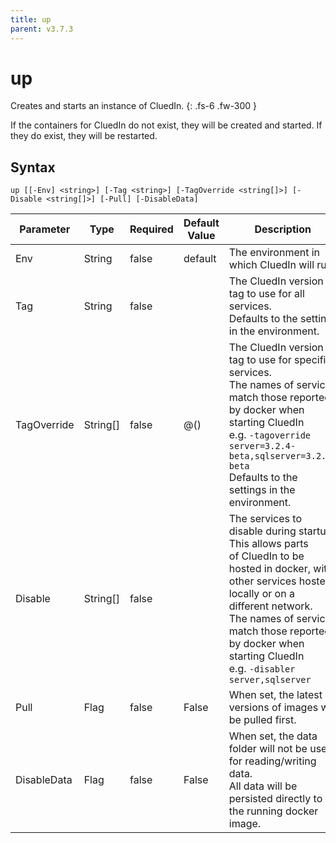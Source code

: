 ```yaml
---
title: up
parent: v3.7.3
---
```


# up

Creates and starts an instance of CluedIn.
{: .fs-6 .fw-300 }

If the containers for CluedIn do not exist, they will
be created and started.  If they do exist, they will
be restarted.

## Syntax

```
up [[-Env] <string>] [-Tag <string>] [-TagOverride <string[]>] [-Disable <string[]>] [-Pull] [-DisableData] 
```

| Parameter | Type | Required | Default Value | Description |
| --------- | ---- | -------- | ------------- | ----------- |
| Env | String | false | default | The environment in which CluedIn will run. 
| Tag | String | false |  | The CluedIn version tag to use for all services.<br />Defaults to the setting in the environment. 
| TagOverride | String[] | false | @() | The CluedIn version tag to use for specific services.<br />The names of services match those reported by docker when starting CluedIn<br />e.g. `-tagoverride server=3.2.4-beta,sqlserver=3.2.4-beta`<br />Defaults to the settings in the environment. 
| Disable | String[] | false |  | The services to disable during startup. This allows parts<br />of CluedIn to be hosted in docker, with other services hosted<br />locally or on a different network.<br />The names of services match those reported by docker when starting CluedIn<br />e.g. `-disabler server,sqlserver` 
| Pull | Flag | false | False | When set, the latest versions of images will be pulled first. 
| DisableData | Flag | false | False | When set, the data folder will not be used for reading/writing data.<br />All data will be persisted directly to the running docker image. 


